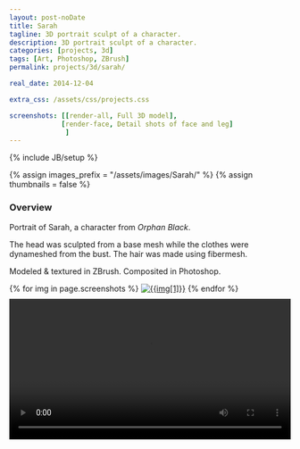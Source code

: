 ```yaml
---
layout: post-noDate
title: Sarah
tagline: 3D portrait sculpt of a character.
description: 3D portrait sculpt of a character.
categories: [projects, 3d]
tags: [Art, Photoshop, ZBrush]
permalink: projects/3d/sarah/

real_date: 2014-12-04

extra_css: /assets/css/projects.css

screenshots: [[render-all, Full 3D model],
             [render-face, Detail shots of face and leg]
              ]
---
```

{% include JB/setup %}

{% assign images_prefix = "/assets/images/Sarah/" %}
{% assign thumbnails = false %}

<h3>Overview</h3>

Portrait of Sarah, a character from *Orphan Black*.

The head was sculpted from a base mesh while the clothes were dynameshed from the bust. The hair was made using fibermesh.

Modeled & textured in ZBrush. Composited in Photoshop.

<div id="slideshow">
{% for img in page.screenshots %}
    <a href="{{images_prefix}}{{img[0]}}.png"><img src= "{{images_prefix}}{{img[0]}}{% if thumbnails %}-tn{% endif %}.png" alt="{{img[1]}}" class="img-responsive" style="margin-bottom: 10px"></a>
{% endfor %}
</div>

<script>
    $('#slideshow').photobox('a', {history:false, time:0, counter:false});
</script>

<div class="video-wrapper">
    <video width="100%" controls autoplay="autoplay" loop>
        <source src="/assets/images/Sarah/turntable.mov">
    </video>
</div>


&nbsp;

